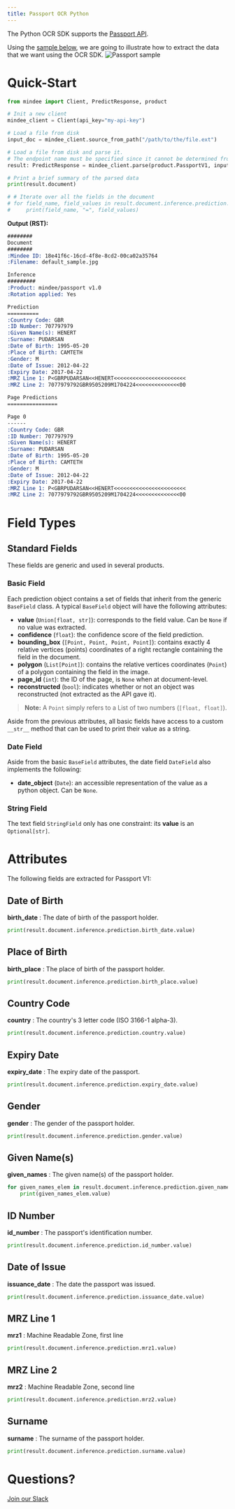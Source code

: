 ```yaml
---
title: Passport OCR Python
---
```

The Python OCR SDK supports the [Passport API](https://platform.mindee.com/mindee/passport).

Using the [sample below](https://github.com/mindee/client-lib-test-data/blob/main/products/passport/default_sample.jpg), we are going to illustrate how to extract the data that we want using the OCR SDK.
![Passport sample](https://github.com/mindee/client-lib-test-data/blob/main/products/passport/default_sample.jpg?raw=true)

# Quick-Start
```py
from mindee import Client, PredictResponse, product

# Init a new client
mindee_client = Client(api_key="my-api-key")

# Load a file from disk
input_doc = mindee_client.source_from_path("/path/to/the/file.ext")

# Load a file from disk and parse it.
# The endpoint name must be specified since it cannot be determined from the class.
result: PredictResponse = mindee_client.parse(product.PassportV1, input_doc)

# Print a brief summary of the parsed data
print(result.document)

# # Iterate over all the fields in the document
# for field_name, field_values in result.document.inference.prediction.fields.items():
#     print(field_name, "=", field_values)
```

**Output (RST):**
```rst
########
Document
########
:Mindee ID: 18e41f6c-16cd-4f8e-8cd2-00ca02a35764
:Filename: default_sample.jpg

Inference
#########
:Product: mindee/passport v1.0
:Rotation applied: Yes

Prediction
==========
:Country Code: GBR
:ID Number: 707797979
:Given Name(s): HENERT
:Surname: PUDARSAN
:Date of Birth: 1995-05-20
:Place of Birth: CAMTETH
:Gender: M
:Date of Issue: 2012-04-22
:Expiry Date: 2017-04-22
:MRZ Line 1: P<GBRPUDARSAN<<HENERT<<<<<<<<<<<<<<<<<<<<<<<
:MRZ Line 2: 7077979792GBR9505209M1704224<<<<<<<<<<<<<<00

Page Predictions
================

Page 0
------
:Country Code: GBR
:ID Number: 707797979
:Given Name(s): HENERT
:Surname: PUDARSAN
:Date of Birth: 1995-05-20
:Place of Birth: CAMTETH
:Gender: M
:Date of Issue: 2012-04-22
:Expiry Date: 2017-04-22
:MRZ Line 1: P<GBRPUDARSAN<<HENERT<<<<<<<<<<<<<<<<<<<<<<<
:MRZ Line 2: 7077979792GBR9505209M1704224<<<<<<<<<<<<<<00
```

# Field Types
## Standard Fields
These fields are generic and used in several products.

### Basic Field
Each prediction object contains a set of fields that inherit from the generic `BaseField` class.
A typical `BaseField` object will have the following attributes:

* **value** (`Union[float, str]`): corresponds to the field value. Can be `None` if no value was extracted.
* **confidence** (`float`): the confidence score of the field prediction.
* **bounding_box** (`[Point, Point, Point, Point]`): contains exactly 4 relative vertices (points) coordinates of a right rectangle containing the field in the document.
* **polygon** (`List[Point]`): contains the relative vertices coordinates (`Point`) of a polygon containing the field in the image.
* **page_id** (`int`): the ID of the page, is `None` when at document-level.
* **reconstructed** (`bool`): indicates whether or not an object was reconstructed (not extracted as the API gave it).

> **Note:** A `Point` simply refers to a List of two numbers (`[float, float]`).


Aside from the previous attributes, all basic fields have access to a custom `__str__` method that can be used to print their value as a string.

### Date Field
Aside from the basic `BaseField` attributes, the date field `DateField` also implements the following: 

* **date_object** (`Date`): an accessible representation of the value as a python object. Can be `None`.

### String Field
The text field `StringField` only has one constraint: its **value** is an `Optional[str]`.

# Attributes
The following fields are extracted for Passport V1:

## Date of Birth
**birth_date** : The date of birth of the passport holder.

```py
print(result.document.inference.prediction.birth_date.value)
```

## Place of Birth
**birth_place** : The place of birth of the passport holder.

```py
print(result.document.inference.prediction.birth_place.value)
```

## Country Code
**country** : The country's 3 letter code (ISO 3166-1 alpha-3).

```py
print(result.document.inference.prediction.country.value)
```

## Expiry Date
**expiry_date** : The expiry date of the passport.

```py
print(result.document.inference.prediction.expiry_date.value)
```

## Gender
**gender** : The gender of the passport holder.

```py
print(result.document.inference.prediction.gender.value)
```

## Given Name(s)
**given_names** : The given name(s) of the passport holder.

```py
for given_names_elem in result.document.inference.prediction.given_names:
    print(given_names_elem.value)
```

## ID Number
**id_number** : The passport's identification number.

```py
print(result.document.inference.prediction.id_number.value)
```

## Date of Issue
**issuance_date** : The date the passport was issued.

```py
print(result.document.inference.prediction.issuance_date.value)
```

## MRZ Line 1
**mrz1** : Machine Readable Zone, first line

```py
print(result.document.inference.prediction.mrz1.value)
```

## MRZ Line 2
**mrz2** : Machine Readable Zone, second line

```py
print(result.document.inference.prediction.mrz2.value)
```

## Surname
**surname** : The surname of the passport holder.

```py
print(result.document.inference.prediction.surname.value)
```

# Questions?
[Join our Slack](https://join.slack.com/t/mindee-community/shared_invite/zt-1jv6nawjq-FDgFcF2T5CmMmRpl9LLptw)
